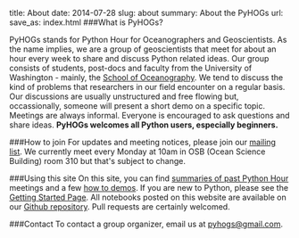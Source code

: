 title: About
date: 2014-07-28
slug: about
summary: About the PyHOGs
url:
save_as: index.html
###What is PyHOGs?

PyHOGs stands for Python Hour for Oceanographers and Geoscientists. As the name implies, we are a group of geoscientists that meet for about an hour every week to share and discuss Python related ideas. Our group consists of students, post-docs and faculty from the University of Washington - mainly, the [School of Oceanography](http://www.ocean.washington.edu/). We tend to discuss the kind of problems that researchers in our field encounter on a regular basis. Our discussions are usually unstructured and free flowing but, occassionally, someone will present a short demo on a specific topic. Meetings are always informal. Everyone is encouraged to ask questions and share ideas. **PyHOGs welcomes all Python users, especially beginners.**


###How to join
For updates and meeting notices, please join our [mailing list](https://mailman1.u.washington.edu/mailman/listinfo/pyhogs). We currently meet every Monday at 10am in OSB (Ocean Science Building) room 310 but that's subject to change.

###Using this site
On this site, you can find [summaries of past Python Hour](../category/python-hour) meetings and a few [how to demos](../category/how-to). If you are new to Python, please see the [Getting Started Page](pages/getting-started). All notebooks posted on this website are available on our [Github repository](https://github.com/PyHOGS/pyhogs-code). Pull requests are certainly welcomed.

###Contact
To contact a group organizer, email us at <pyhogs@gmail.com>.
